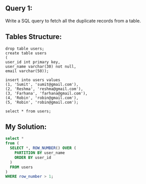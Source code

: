 ## Query 1:

Write a SQL query to fetch all the duplicate records from a table.

## Tables Structure:

```
drop table users;
create table users
(
user_id int primary key,
user_name varchar(30) not null,
email varchar(50));

insert into users values
(1, 'Sumit', 'sumit@gmail.com'),
(2, 'Reshma', 'reshma@gmail.com'),
(3, 'Farhana', 'farhana@gmail.com'),
(4, 'Robin', 'robin@gmail.com'),
(5, 'Robin', 'robin@gmail.com');

select * from users;
```

## My Solution:
```SQL
select *
from (
  SELECT *, ROW_NUMBER() OVER (
    PARTITION BY user_name
    ORDER BY user_id
  )
  FROM users
)
WHERE row_number > 1;
```
